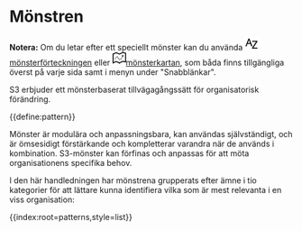 # Mönstren

<only presets="jekyll">
<div class="homepage-box hp-box-green">
<p><strong>Notera:</strong> Om du letar efter ett speciellt mönster kan du använda <a href="pattern-index.html" ><img src="img/a-z.png"/>mönsterförteckningen</a> eller <a href="map.html" ><img src="img/map.png"/>mönsterkartan</a>, som båda finns tillgängliga överst på varje sida samt i menyn under "Snabblänkar".</p>
</div>
</only>

S3 erbjuder ett mönsterbaserat tillvägagångssätt för organisatorisk förändring.

{{define:pattern}}

Mönster är modulära och anpassningsbara, kan användas självständigt, och är ömsesidigt förstärkande och kompletterar varandra när de används i kombination. S3-mönster kan förfinas och anpassas för att möta organisationens specifika behov.

I den här handledningen har mönstrena grupperats efter ämne i tio kategorier för att lättare kunna identifiera vilka som är mest relevanta i en viss organisation:

{{index:root=patterns,style=list}}
